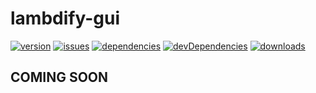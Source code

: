 # lambdify-gui
[![version](https://badge.fury.io/js/lambdify-gui.svg)](http://badge.fury.io/js/lambdify-gui)
[![issues](https://img.shields.io/github/issues/Prefinem/lambdify-gui.svg)](https://github.com/Prefinem/lambdify-gui/issues)
[![dependencies](https://david-dm.org/Prefinem/lambdify-gui.svg)](https://david-dm.org/Prefinem/lambdify-gui)
[![devDependencies](https://david-dm.org/Prefinem/lambdify-gui/dev-status.svg)](https://david-dm.org/Prefinem/lambdify-gui#info=devDependencies)
[![downloads](http://img.shields.io/npm/dm/lambdify-gui.svg)](https://www.npmjs.com/package/lambdify-gui)

## COMING SOON
